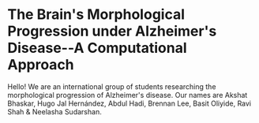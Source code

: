 # The Brain's Morphological Progression under Alzheimer's Disease--A Computational Approach
Hello!
We are an international group of students researching the morphological progression of Alzheimer's disease. 
Our names are Akshat Bhaskar, Hugo Jal Hernández, Abdul Hadi, Brennan Lee, Basit Oliyide, Ravi Shah & Neelasha Sudarshan.
